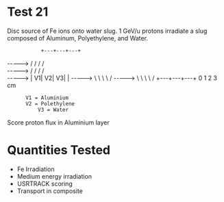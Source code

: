 Test 21
=====================
Disc source of Fe ions onto water slug. 1 GeV/u protons irradiate a slug 
composed of Aluminum, Polyethylene, and Water.

               +---+---+---+   
  ----->      /   /   /   / \
  ----->     /   /   /   /   \
  ----->    | V1|  V2| V3|   |
  ----->     \   \   \   \   /
  ----->      \   \   \   \ /
               +---+---+---+
              0   1    2    3 cm

	      V1 = Aluminium
	      V2 = Polethylene
              V3 = Water

Score proton flux in Aluminium layer
           
Quantities Tested
=====================
* Fe  Irradiation
* Medium energy irradiation
* USRTRACK scoring
* Transport in composite